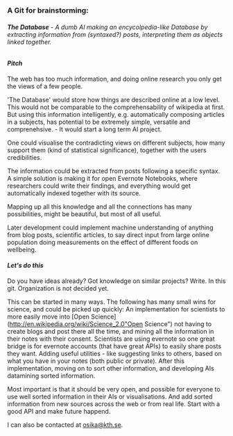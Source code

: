 ### A Git for brainstorming:


###### **The Database** - A dumb AI making an encycolpedia-like Database by extracting information from (syntaxed?) posts, interpreting them as objects linked together.


#### *Pitch*

The web has too much information, and doing online research you only get the views of a few people. 

'The Database' would store how things are described online at a low level. 
This would not be comparable to the comprehensability of wikipedia at first.
But using this information intelligently, e.g. automatically composing articles in a subjects, has potential to be extremely simple, versatile and comprenehsive. - It would start a long term AI project.

One could visualise the contradicting views on different subjects, how many support them (kind of statistical significance), together with the users credibilities.

The information could be extracted from posts following a specific syntax.
A simple solution is making it for open Evernote Notebooks, where researchers could write their findings, and everything would get automatically indexed together with its source.

Mapping up all this knowledge and all the connections has many possibilities, might be beautiful, but most of all useful.

Later development could implement machine understanding of anything from blog posts, scientific articles, to say direct input from large online population doing measurements on the effect of different foods on wellbeing.



#### *Let's do this*
Do you have ideas already? Got knowledge on similar projects? Write. In this git. Organization is not decided yet.

This can be started in many ways. The following has many small wins for science, and could be picked up quickly:
An implementation for scientists to more easily move into [Open Science](http://en.wikipedia.org/wiki/Science_2.0"Open Science")
not having to create blogs and post there all the time, and mining all the information in their notes with their consent.
Scientists are using evernote so one great bridge is for evernote accounts (that have great APIs)
to easily share posts they want. Adding useful utilities - like suggesting links to others, based on what you have in your notes
(both public or private). 
After this implementation, moving on to sort other information, and developing AIs datamining sorted information.

Most important is that it should be very open‚ and possible for everyone to use well sorted information in their AIs or visualisations.
And add sorted information from new sources across the web or from real life.
Start with a good API and make future happend.

I can also be contacted at osika@kth.se.
